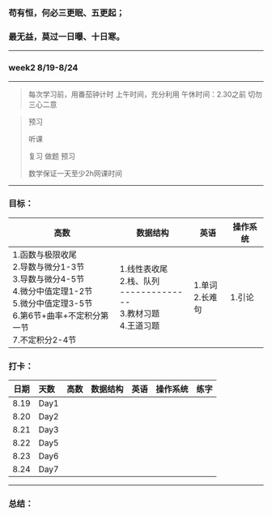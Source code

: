 ### 苟有恒，何必三更眠、五更起；

### 最无益，莫过一日曝、十日寒。

---

### week2 8/19-8/24

---



> 每次学习前，用番茄钟计时
> 上午时间，充分利用
> 午休时间：2.30之前
> 切勿三心二意

> 预习
>
> 听课
>
> 复习 做题 预习
>
> 数学保证一天至少2h网课时间

---

### 目标：

| 高数                                                                                                                                                                   | 数据结构                                                                         | 英语                 | 操作系统 |
| ---------------------------------------------------------------------------------------------------------------------------------------------------------------------- | -------------------------------------------------------------------------------- | -------------------- | -------- |
| 1.函数与极限收尾<br />2.导数与微分1-3节<br />3.导数与微分4-5节<br />4.微分中值定理1-2节<br />5.微分中值定理3-5节<br />6.第6节+曲率+不定积分第一节<br />7.不定积分2-4节 | 1.线性表收尾<br />2.栈、队列<br />--------------<br />3.教材习题<br />4.王道习题 | 1.单词<br />2.长难句 | 1.引论   |

### 打卡：

| 日期 | 天数 | 高数 | 数据结构 | 英语 | 操作系统 | 练字 |
| ---- | :--- | ---- | -------- | ---- | -------- | ---- |
| 8.19 | Day1 |      |          |      |          |      |
| 8.20 | Day2 |      |          |      |          |      |
| 8.21 | Day3 |      |          |      |          |      |
| 8.22 | Day5 |      |          |      |          |      |
| 8.23 | Day6 |      |          |      |          |      |
| 8.24 | Day7 |      |          |      |          |      |

---

### 总结：

